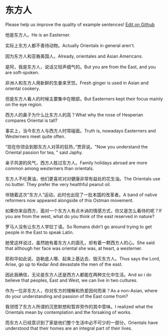 # 东方人

Please help us improve the quality of example sentences! [Edit on Github](https://github.com/jiyushe/jiyu-example-sentence-source/blob/main/chinese/dongfangren.md)

<p><span class="chinese">他是东方人。</span><span class="english">He is an Easterner.</span></p>

<p><span class="chinese">实际上东方人都不善待动物。</span><span class="english">Actually Orientals in general aren't.</span></p>

<p><span class="chinese">因为东方人和亚裔美国人。</span><span class="english">Already, orientales and Asian Americans.</span></p>

<p><span class="chinese">是阿，我是东方人，说话又轻声细气的。</span><span class="english">But you are from the East, and you are soft-spoken.</span></p>

<p><span class="chinese">非洲人和东方人用新鲜的生姜来烹饪。</span><span class="english">Fresh ginger is used in Asian and oriental cookery.</span></p>

<p><span class="chinese">但是东方人看人的时候主要集中在眼部。</span><span class="english">But Easterners kept their focus mainly on the eye region.</span></p>

<p><span class="chinese">西方人的鼻子为什么比东方人的高？</span><span class="english">What why the nose of Hesperian compares Oriental is tall?</span></p>

<p><span class="chinese">事实上，当今东方人与西方人时常碰面。</span><span class="english">Truth is, nowadays Easterners and Westerners meet quite often.</span></p>

<p><span class="chinese">“现在你领会到那东方人对茶的狂热，”贾菲说。</span><span class="english">"Now you understand the Oriental passion for tea, " said Japhy.</span></p>

<p><span class="chinese">亲子共游的风气，西方人胜过东方人。</span><span class="english">Family holidays abroad are more common among westerners than orientals.</span></p>

<p><span class="chinese">东方人不吃黄油，他们更喜欢对对健康非常有益处的花生油。</span><span class="english">The Orientals use no butter. They prefer the very healthful peanut oil.</span></p>

<p><span class="chinese">伴随着这次“东方人”运动，此时也出现了一批本国的改革者。</span><span class="english">A band of native reformers now appeared alongside of this Ostman movement.</span></p>

<p><span class="chinese">如果你来自西方，面对一个东方人有点木讷的情感方式，你又是怎么看待的呢？</span><span class="english">If you are from the west, what do you think of the east reserved in nature?</span></p>

<p><span class="chinese">罗马人没有让东方人学拉丁语。</span><span class="english">So Romans didn't go around trying to get people in the East to speak Latin.</span></p>

<p><span class="chinese">她曾这样说过，虽然她有着东方人的面孔，却有着一颗西方人的心。</span><span class="english">She said that although her face was oriental she was, at heart, a westerner.</span></p>

<p><span class="chinese">耶和华如此说、迦勒底人哪、起来上基达去、毁灭东方人。</span><span class="english">Thus says the Lord, Arise, go up to Kedar And devastate the men of the east.</span></p>

<p><span class="chinese">因此我确信，无论是东方人还是西方人都能在两种文化中生活。</span><span class="english">And so i do believe that peoples, East and West, we can live in two cultures.</span></p>

<p><span class="chinese">作为一位非东方人，你对东方的理解和热爱因何而来？</span><span class="english">As a non-Asian, where do your understanding and passion of the East come from?</span></p>

<p><span class="chinese">我领悟了东方人所谓的沉思默想和暂弃劳作的其中意味。</span><span class="english">I realized what the Orientals mean by contemplation and the forsaking of works.</span></p>

<p><span class="chinese">而东方人已经意识到了家是他们整个生活中必不可少的一部分。</span><span class="english">Orientals have understood that their homes are an integral part of their lives.</span></p>

